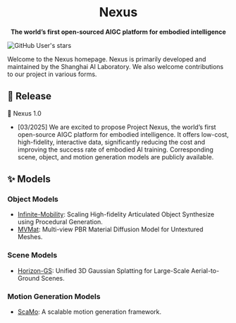 <div align="center">

# Nexus

**The world’s first open-sourced AIGC platform for embodied intelligence**

</div>

![GitHub User's stars](https://img.shields.io/github/stars/Intern-Nexus)

Welcome to the Nexus homepage. Nexus is primarily developed and maintained by the Shanghai AI Laboratory. We also welcome contributions to our project in various forms.


## 🚀 Release

🎉 Nexus 1.0

- [03/2025] We are excited to propose Project Nexus, the world’s first open-source AIGC platform for embodied intelligence.  It offers low-cost, high-fidelity, interactive data, significantly reducing the cost and improving the success rate of embodied AI training. Corresponding scene, object, and motion generation models are publicly available.

## ✨ Models

### Object Models
- [Infinite-Mobility](https://github.com/Intern-Nexus/Infinite-Mobility): Scaling High-fidelity Articulated Object Synthesize using Procedural Generation.
- [MVMat](https://github.com/Intern-Nexus/MVMat): Multi-view PBR Material Diffusion Model for Untextured Meshes.

### Scene Models
- [Horizon-GS](https://github.com/Intern-Nexus/HorizonGS): Unified 3D Gaussian Splatting for Large-Scale Aerial-to-Ground Scenes.

### Motion Generation Models
- [ScaMo](https://github.com/Intern-Nexus/ScaMo): A scalable motion generation framework.
